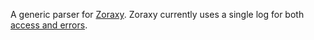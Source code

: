 A generic parser for [Zoraxy](https://github.com/tobychui/zoraxy). Zoraxy currently uses a single log for both [access and errors](https://github.com/tobychui/zoraxy/issues/218).
